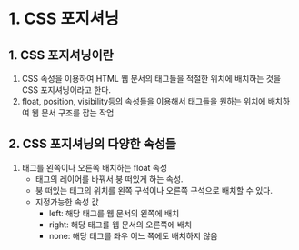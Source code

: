 # 1. CSS 포지셔닝
## 1. CSS 포지셔닝이란
1. CSS 속성을 이용하여 HTML 웹 문서의 태그들을 적절한 위치에 배치하는 것을 CSS 포지셔닝이라고 한다.
2. float, position, visibility등의 속성들을 이용해서 태그들을 원하는 위치에 배치하여 웹 문서 구조를 잡는 작업

## 2. CSS 포지셔닝의 다양한 속성들
1. 태그를 왼쪽이나 오른쪽 배치하는 float 속성
    - 태그의 레이어를 바꿔서 붕 떠있게 하는 속성.
    - 붕 떠있는 태그의 위치를 왼쪽 구석이나 오른쪽 구석으로 배치할 수 있다.
    - 지정가능한 속성 값
        - left: 해당 태그를 웹 문서의 왼쪽에 배치
        - right: 해당 태그를 웹 문서의 오른쪽에 배치
        - none: 해당 태그를 좌우 어느 쪽에도 배치하지 않음